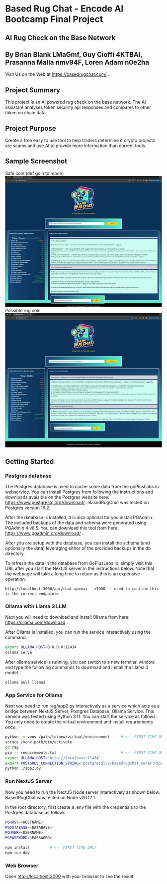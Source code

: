 # Based Rug Chat - Encode AI Bootcamp Final Project 
## AI Rug Check on the Base Network
## By Brian Blank LMaGmf, Guy Cioffi 4KTBAl, Prasanna Malla nmv94F, Loren Adam n0e2ha

Visit Us on the Web at  https://basedrugchat.com/ .

## Project Summary
This project is an AI powered rug check on the base network. The AI assistant analyses token security api responses and compares to other token on chain data. 

## Project Purpose
Create a free easy to use tool to help traders determine if crypto projects are scams and use AI to provide more information than current tools.

## Sample Screenshot
Safe coin (def goin to moon)
![alt text](image-2.png)
Possible rug coin
![alt text](image-1.png)

## Getting Started

### Postgres database

The Postgres database is used to cache some data from the goPlusLabs.io webservice.  You can install Postgres from following the instructions and downloads avaialble on the Postgres website here: https://www.postgresql.org/download/ .  BasedRugChat was tested on Postgres version 16.2.

After the database is installed, it is also optional for you install PGAdmin.  The included backups of the data and schema were generated using PGAdmin 4 v8.5.  You can download this tool from here: https://www.pgadmin.org/download/ .

After you are setup with the database, you can install the schema (and optionally the data) leveraging either of the provided backups in the db directory.

To refresh the data in the database from GoPlusLabs.io, simply visit this URL after you start the NextJS server in the instructions below.  Note that the webpage will take a long time to return as this is an expensive operation.

    http://localhost:3000/api/chat-openai   <TODO -- need to confirm this is the correct endpoint>

### Ollama with Llama 3 LLM

Next you will need to download and install Ollama from here: https://ollama.com/download .

After Ollama is installed, you can run the service interactively using the command:

```bash
export OLLAMA_HOST=0.0.0.0:11434
ollama serve
```

After ollama service is running, you can switch to a new terminal window and type the following commands to download and install the Llama 3 model.

```bash
ollama pull llama3
```

### App Service for Ollama

Next you need to run rag/app2.py interactively as a service which acts as a bridge between NextJS Server, Postgres Database, Ollama Service.  This service was tested using Python 3.11.  You can start the service as follows.  You only need to create the virtual environment and install requriements once.

```bash
python -m venv /path/to/new/virtual/environment     # <-- FIRST TIME ONLY
soruce /venv-path/bin/activate
cd rag
pip -r requirements.txt                             # <-- FIRST TIME ONLY
export OLLAMA_HOST="http://localhost:11434"
export POSTGRES_CONNECTION_STRING="postgresql://basedrugchat_owner:PASSWORD@POSTGRES-HOSTNAME/basedrugchat?sslmode=require"
python ./app2.py
```

### Run NextJS Server

Now you need to run the NextJS Node server interactively as shown below.  BasedRugChat was tested on Node v20.12.1.

In the root directory, first create a .env file with the credentials to the Postgres database as follows:

```bash
PGHOST=<HOSTNAME>
PGDATABASE=<DATABASE>
PGUSER=<USERNAME>
PGPASSWORD=<PASSWORD>
```

```bash
npm install         # <-- FIRST TIME ONLY
npm run dev
```

### Web Browser

Open [http://localhost:3000](http://localhost:3000) with your browser to see the result.


